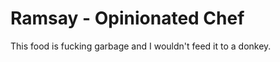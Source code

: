 Ramsay - Opinionated Chef
=========================

This food is fucking garbage and I wouldn't feed it to a donkey.


